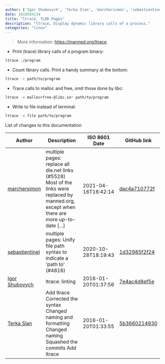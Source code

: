 ```yaml
---
author: ['Igor Shubovych', 'Terka Slan', 'marchersimon', 'sebastientinel']
date: 1618584134
title: "ltrace, TLDR Pages"
description: "ltrace, Display dynamic library calls of a process."
categories: "linux"
---
```

> More information: <https://manned.org/ltrace>.

- Print (trace) library calls of a program binary:

```bash
ltrace ./program
```

- Count library calls. Print a handy summary at the bottom:

```bash
ltrace -c path/to/program
```

- Trace calls to malloc and free, omit those done by libc:

```bash
ltrace -e malloc+free-@libc.so* path/to/program
```

- Write to file instead of terminal:

```bash
ltrace -o file path/to/program
```
List of changes to this documentation


Author | Description | ISO 8601 Date | GitHub link
------|-----|-----|-----
[marchersimon](mailto:50295997+marchersimon@users.noreply.github.com) | multiple pages: replace all die.net links (#5528) Most of the links were replaced by manned.org, except when there are more up-to-date [...] | 2021-04-16T16:42:14 | [dac4a710772f](https://github.com/tldr-pages/tldr/commit/dac4a710772f9adef5b9883172fb30ed2416c0eb)
[sebastientinel](mailto:sebastien.tinel@gmail.com) | multiple pages: Unify file path syntax to indicate a 'path to' (#4816) | 2020-10-28T18:19:43 | [1d32985f2f24](https://github.com/tldr-pages/tldr/commit/1d32985f2f24e5469dddc993dd7f354f79bfa128)
[Igor Shubovych](mailto:igor.shubovych@gmail.com) | ltrace: linting | 2016-01-20T01:37:56 | [7e4ac4d8ef5e](https://github.com/tldr-pages/tldr/commit/7e4ac4d8ef5e721bc9dde3e213499aaf7d190b3e)
[Terka Slan](mailto:terezia.slaninakova@gmail.com) | Add ltrace Corrected the syntax Changed naming and formatting Changed naming Squashed the commits Add ltrace | 2016-01-20T01:33:55 | [5b3660214930](https://github.com/tldr-pages/tldr/commit/5b3660214930332a37d485b4e3ac83d911d70635)

